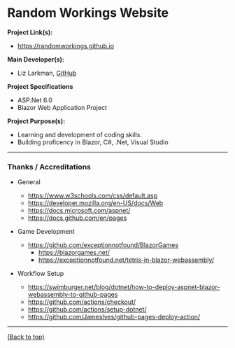 # Random Workings Website

**Project Link(s):**
- https://randomworkings.github.io

**Main Developer(s):**
- Liz Larkman, [GitHub](https://github.com/RandomWorkings)

**Project Specifications**
- ASP.Net 6.0
- Blazor Web Application Project

**Project Purpose(s):**
- Learning and development of coding skills.
- Building proficency in Blazor, C#, .Net, Visual Studio

---
### Thanks / Accreditations

- General
  - https://www.w3schools.com/css/default.asp
  - https://developer.mozilla.org/en-US/docs/Web
  - https://docs.microsoft.com/aspnet/
  - https://docs.github.com/en/pages

- Game Development
  - https://github.com/exceptionnotfound/BlazorGames
    - https://blazorgames.net/
	- https://exceptionnotfound.net/tetris-in-blazor-webassembly/

- Workflow Setup
  - https://swimburger.net/blog/dotnet/how-to-deploy-aspnet-blazor-webassembly-to-github-pages
  - https://github.com/actions/checkout/
  - https://github.com/actions/setup-dotnet/
  - https://github.com/JamesIves/github-pages-deploy-action/

---
[(Back to top)](README.md)